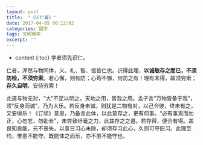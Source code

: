 ```yaml
---
layout: post
title:  "《识仁篇》"
date: 2017-04-05 00:12:02
categories: 国学
tags: 宋明理学
excerpt: ""
---
```


* content
{:toc}
学者须先识仁。

仁者，浑然与物同体，义、礼、智、信皆仁也。识得此理，**以诚敬存之而已，不须防检，不须穷索**。若心懈，则有防；心苟不懈，何防之有！理有未得，故须穷索；**存久自明**，安待穷索！

此道与物无对，“大”不足以明之。天地之用，皆我之用。孟子言“万物皆备于我”，须“反身而诚”，乃为大乐。若反身未诚，则犹是二物有对，以己合彼，终未有之，又安得乐！《订顽》意思，乃备言此体，以此意存之，更有何事。“必有事焉而勿正，心勿忘，勿助长”，未尝致纤毫之力，此其存之之道。若存得，便合有得。盖良知良能，元不丧失。以昔日习心未除，却须存习此心，久则可夺旧习。此理至约，惟患不能守。既能体之而乐，亦不患不能守也。









